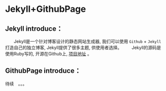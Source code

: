 # Jekyll+GithubPage
## Jekyll introduce：
　　Jekyll是一个针对博客设计的静态网站生成器, 我们可以使用 `Github` + `Jekyll` 打造自己的独立博客, Jekyll提供了很多主题, 供使用者选择。
　　Jekyll的源码是使用Ruby写的, 开源在Github上, [项目地址](https://github.com/jekyll/jekyll) 。

## GithubPage introduce：

待续　。。。